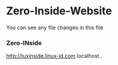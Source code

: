 # Zero-Inside-Website
You can see any file changes in this file

### Zero-INside
http://tuxinside.linux-id.com
localhost.. 
